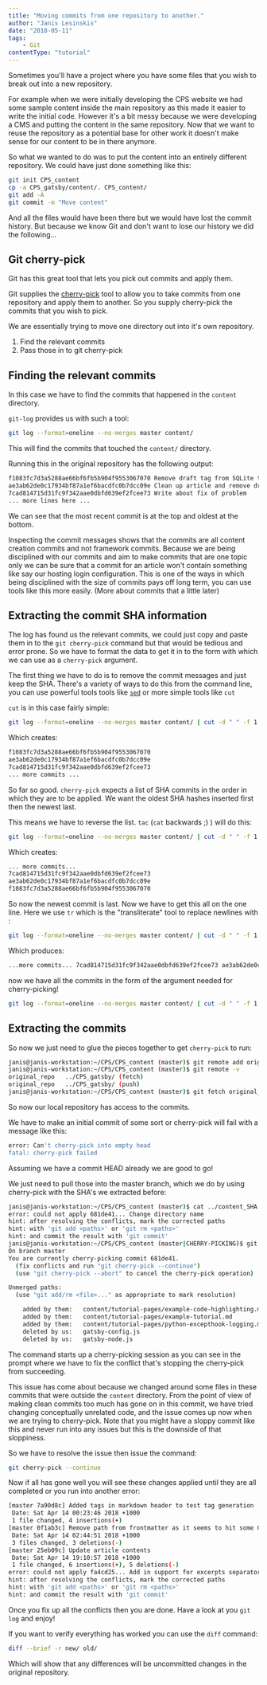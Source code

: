 ```yaml
---
title: "Moving commits from one repository to another."
author: "Janis Lesinskis"
date: "2018-05-11"
tags:
    - Git
contentType: "tutorial"
---
```


Sometimes you'll have a project where you have some files that you wish to break out into a new repository.

For example when we were initially developing the CPS website we had some sample content inside the main repository as this made it easier to write the initial code. However it's a bit messy because we were developing a CMS and putting the content in the same repository.
Now that we want to reuse the repository as a potential base for other work it doesn't make sense for our content to be in there anymore.

So what we wanted to do was to put the content into an entirely different repository. We could have just done something like this:

```sh
git init CPS_content
cp -a CPS_gatsby/content/. CPS_content/
git add -A
git commit -m "Move content"
```

And all the files would have been there but we would have lost the commit history. But because we know Git and don't want to lose our history we did the following...

## Git cherry-pick

Git has this great tool that lets you pick out commits and apply them.

Git supplies the [cherry-pick](http://git-scm.com/docs/git-cherry-pick) tool to allow you to take commits from one repository and apply them to another. So you supply cherry-pick the commits that you wish to pick.

We are essentially trying to move one directory out into it's own repository.

1. Find the relevant commits
2. Pass those in to git cherry-pick

## Finding the relevant commits

In this case we have to find the commits that happened in the `content` directory.

`git-log` provides us with such a tool:

```sh
git log --format=oneline --no-merges master content/
```

This will find the commits that touched the `content/` directory.

Running this in the original repository has the following output:

```sh
f1083fc7d3a5288ae66bf6fb5b904f9553067070 Remove draft tag from SQLite tutorial
ae3ab62de0c17934bf87a1ef6bacdfc0b7dcc09e Clean up article and remove draft tag
7cad814715d31fc9f342aae0dbfd639ef2fcee73 Write about fix of problem
... more lines here ...
```

We can see that the most recent commit is at the top and oldest at the bottom.

Inspecting the commit messages shows that the commits are all content creation commits and not framework commits. Because we are being disciplined with our commits and aim to make commits that are one topic only we can be sure that a commit for an article won't contain something like say our hosting login configuration. This is one of the ways in which being disciplined with the size of commits pays off long term, you can use tools like this more easily. (More about commits that a little later)

## Extracting the commit SHA information

The log has found us the relevant commits, we could just copy and paste them in to the `git cherry-pick` command but that would be tedious and error prone. So we have to format the data to get it in to the form with which we can use as a `cherry-pick` argument.

The first thing we have to do is to remove the commit messages and just keep the SHA.  There's a variety of ways to do this from the command line, you can use powerful tools tools like [`sed`](https://www.gnu.org/software/sed/) or more simple tools like `cut`

`cut` is in this case fairly simple:

```sh
git log --format=oneline --no-merges master content/ | cut -d " " -f 1
```

Which creates:

```sh
f1083fc7d3a5288ae66bf6fb5b904f9553067070
ae3ab62de0c17934bf87a1ef6bacdfc0b7dcc09e
7cad814715d31fc9f342aae0dbfd639ef2fcee73
... more commits ...
```

So far so good. `cherry-pick` expects a list of SHA commits in the order in which they are to be applied. We want the oldest SHA hashes inserted first then the newest last.

This means we have to reverse the list. `tac` (`cat` backwards ;) ) will do this:

```sh
git log --format=oneline --no-merges master content/ | cut -d " " -f 1 | tac
```

Which creates:

```sh
... more commits...
7cad814715d31fc9f342aae0dbfd639ef2fcee73
ae3ab62de0c17934bf87a1ef6bacdfc0b7dcc09e
f1083fc7d3a5288ae66bf6fb5b904f9553067070
```

So now the newest commit is last. Now we have to get this all on the one line.
Here we use `tr` which is the "*tr*ansliterate" tool to replace newlines with :

```sh
git log --format=oneline --no-merges master content/ | cut -d " " -f 1 | tac | tr '\n' ' '
```

Which produces:

```sh
...more commits... 7cad814715d31fc9f342aae0dbfd639ef2fcee73 ae3ab62de0c17934bf87a1ef6bacdfc0b7dcc09e f1083fc7d3a5288ae66bf6fb5b904f9553067070
```

now we have all the commits in the form of the argument needed for cherry-picking!

```sh
git log --format=oneline --no-merges master content/ | cut -d " " -f 1 | tac | tr '\n' ' ' > content_SHA.txt
```

## Extracting the commits

So now we just need to glue the pieces together to get `cherry-pick` to run:

```sh
janis@janis-workstation:~/CPS/CPS_content (master)$ git remote add original_repo ../CPS_gatsby/
janis@janis-workstation:~/CPS/CPS_content (master)$ git remote -v 
original_repo   ../CPS_gatsby/ (fetch)
original_repo   ../CPS_gatsby/ (push)
janis@janis-workstation:~/CPS/CPS_content (master)$ git fetch original_repo 
```

So now our local repository has access to the commits.

We have to make an initial commit of some sort or cherry-pick will fail with a message like this:

```sh
error: Can't cherry-pick into empty head
fatal: cherry-pick failed
```

Assuming we have a commit HEAD already we are good to go!

We just need to pull those into the master branch, which we do by using cherry-pick with the SHA's we extracted before:

```sh
janis@janis-workstation:~/CPS/CPS_content (master)$ cat ../content_SHA.txt | xargs -n1 git cherry-pick
error: could not apply 681de41... Change directory name
hint: after resolving the conflicts, mark the corrected paths
hint: with 'git add <paths>' or 'git rm <paths>'
hint: and commit the result with 'git commit'
janis@janis-workstation:~/CPS/CPS_content (master|CHERRY-PICKING)$ git status
On branch master
You are currently cherry-picking commit 681de41.
  (fix conflicts and run "git cherry-pick --continue")
  (use "git cherry-pick --abort" to cancel the cherry-pick operation)

Unmerged paths:
  (use "git add/rm <file>..." as appropriate to mark resolution)

	added by them:   content/tutorial-pages/example-code-highlighting.md
	added by them:   content/tutorial-pages/example-tutorial.md
	added by them:   content/tutorial-pages/python-excepthook-logging.md
	deleted by us:   gatsby-config.js
	deleted by us:   gatsby-node.js
```

The command starts up a cherry-picking session as you can see in the prompt where we have to fix the conflict that's stopping the cherry-pick from succeeding.

This issue has come about because we changed around some files in these commits that were outside the `content` directory. From the point of view of making clean commits too much has gone on in this commit, we have tried changing conceptually unrelated code, and the issue comes up now when we are trying to cherry-pick. Note that you might have a sloppy commit like this and never run into any issues but this is the downside of that sloppiness.

So we have to resolve the issue then issue the command:

```sh
git cherry-pick --continue
```

Now if all has gone well you will see these changes applied until they are all completed or you run into another error:

```sh
[master 7a90d8c] Added tags in markdown header to test tag generation
 Date: Sat Apr 14 00:23:46 2018 +1000
 1 file changed, 4 insertions(+)
[master 0f1ab3c] Remove path from frontmatter as it seems to hit some GatsbyJS bug
 Date: Sat Apr 14 02:44:51 2018 +1000
 3 files changed, 3 deletions(-)
[master 25eb09c] Update article contents
 Date: Sat Apr 14 19:10:57 2018 +1000
 1 file changed, 6 insertions(+), 5 deletions(-)
error: could not apply fa4cd25... Add in support for excerpts separator
hint: after resolving the conflicts, mark the corrected paths
hint: with 'git add <paths>' or 'git rm <paths>'
hint: and commit the result with 'git commit'
```

Once you fix up all the conflicts then you are done. Have a look at you `git log` and enjoy!

If you want to verify everything has worked you can use the `diff` command:

```sh
diff --brief -r new/ old/
```

Which will show that any differences will be uncommitted changes in the original repository.
